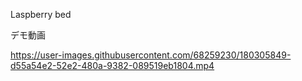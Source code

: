 Laspberry bed

デモ動画

https://user-images.githubusercontent.com/68259230/180305849-d55a54e2-52e2-480a-9382-089519eb1804.mp4

